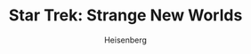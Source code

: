 ---
layout: post
author: Heisenberg
category: Séries
post_date: '2022-05-26T04:20:57.625Z'
post_modified: '2022-05-27T04:20:57.625Z'
title: 'Star Trek: Strange New Worlds'
description: 'Segue a tripulação da USS Enterprise sob o comando do Capitão Christopher Pike.'
poster_path: /iwIdajr5Y4zq2ibvq75VnDAJBr.jpg
tmdb_id: 103516
imdb_id: tt12327578
runtime: 54
release_date: '2022-05-05'
genres:
  - Ação
  - Fantasia
  - Ficção científica
casts:
  - Anson Mount
  - Ethan Peck
  - Jess Bush
  - Christina Chong
  - Rebecca Romijn
  - Celia Rose Gooding
crews:
  - Akiva Goldsman
  - Alex Kurtzman
  - Jenny Lumet
trailer: b0FFC_SiKDY
certification: 14
adult: false
vote_average: 8.3
vote_count: 56
qualitys:
  - 1080p
  - 720p
audios:
  - Dual Áudio
  - Português
  - Inglês
extensions:
  - mkv
  - mp4
---